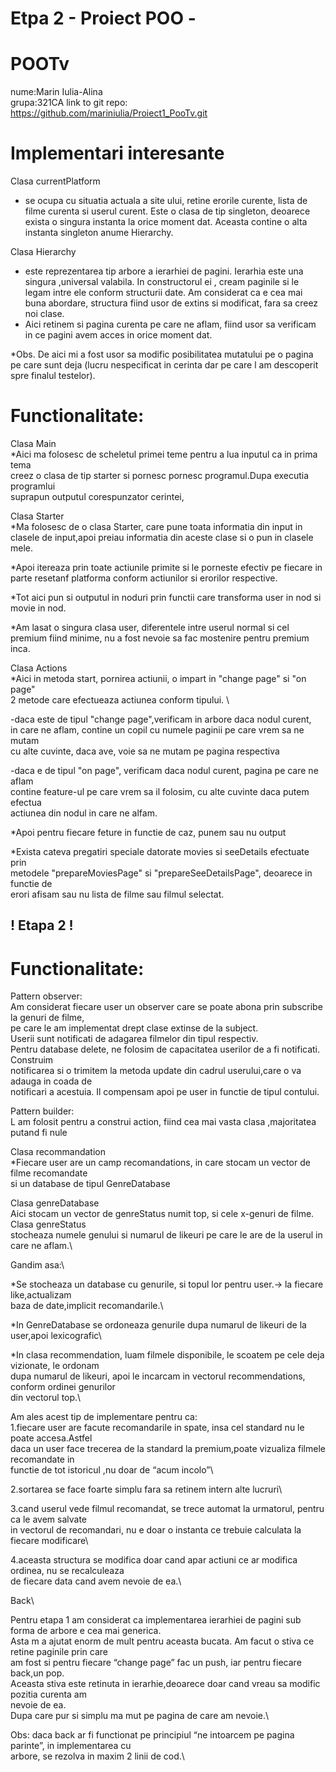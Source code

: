 
# Etpa 2 - Proiect POO -
#    POOTv
nume:Marin Iulia-Alina\
grupa:321CA
link to git repo: https://github.com/mariniulia/Proiect1_PooTv.git

# Implementari interesante

Clasa currentPlatform
- se ocupa cu situatia actuala a site ului, retine erorile
  curente, lista de filme curenta si userul curent. Este o clasa de tip singleton,
  deoarece exista o singura instanta la orice moment dat. Aceasta contine o alta
  instanta singleton anume Hierarchy.

Clasa Hierarchy
- este reprezentarea tip arbore a ierarhiei de pagini. Ierarhia
  este una singura ,universal valabila. In constructorul ei , cream paginile si le
  legam intre ele conform structurii date. Am considerat ca e cea mai buna abordare,
  structura fiind usor de extins si modificat, fara sa creez noi clase.
- Aici retinem si pagina curenta pe care ne aflam, fiind usor sa verificam in ce
  pagini avem acces in orice moment dat.


*Obs. De aici mi a fost usor sa modific posibilitatea mutatului pe o pagina pe care
sunt deja (lucru nespecificat in cerinta dar pe care l am descoperit spre finalul testelor).

# Functionalitate:
Clasa Main\
*Aici ma folosesc de scheletul primei teme pentru a lua inputul ca in prima tema\
creez o clasa de tip starter si pornesc pornesc programul.Dupa executia programlui \
suprapun outputul corespunzator cerintei,

Clasa Starter\
*Ma folosesc de o clasa Starter, care pune toata informatia din input in clasele
de input,apoi preiau informatia din aceste clase si o pun in clasele mele.

*Apoi itereaza prin toate actiunile primite si le porneste efectiv pe fiecare in parte
resetanf platforma conform actiunilor si erorilor respective.

*Tot aici pun si outputul in noduri prin functii care transforma user in nod si
movie in nod.

*Am lasat o singura clasa user, diferentele intre userul normal si cel premium
fiind minime, nu a fost nevoie sa fac mostenire pentru premium inca.

Clasa Actions\
*Aici in metoda start, pornirea actiunii, o impart in "change page" si "on page"\
2 metode care efectueaza actiunea conform tipului. \

-daca este de tipul "change page",verificam in arbore daca nodul curent,\
in care ne aflam, contine un copil cu numele paginii pe care vrem sa ne mutam\
cu alte cuvinte, daca ave, voie sa ne mutam pe pagina respectiva

-daca e de tipul "on page", verificam daca nodul curent, pagina pe care ne aflam \
contine feature-ul pe care vrem sa il folosim, cu alte cuvinte daca putem efectua\
actiunea din nodul in care ne alfam.

*Apoi pentru fiecare feture in functie de caz, punem sau nu output

*Exista cateva pregatiri speciale datorate movies si seeDetails efectuate prin\
metodele "prepareMoviesPage" si "prepareSeeDetailsPage", deoarece in functie de\
erori afisam sau nu lista de filme sau filmul selectat.


## ! Etapa 2 !
# Functionalitate:
Pattern observer:\
Am considerat fiecare user un observer care se poate abona prin subscribe la genuri de filme,\
pe care le am implementat drept clase extinse de la subject.\
Userii sunt notificati de adagarea filmelor din tipul respectiv.\
Pentru database delete, ne folosim de capacitatea userilor de a fi notificati. Construim \
notificarea si o trimitem la metoda update din cadrul userului,care o va adauga in coada de\
notificari a acestuia. Il compensam apoi pe user in functie de tipul contului.

Pattern builder:\
L am folosit pentru a construi action, fiind cea mai vasta clasa ,majoritatea putand fi nule


Clasa recommandation\
*Fiecare user are un camp recomandations, in care stocam un vector de filme recomandate \
si un database de tipul GenreDatabase

Clasa genreDatabase\
Aici stocam un vector de genreStatus numit top, si cele x-genuri de filme. Clasa genreStatus\
stocheaza numele genului si numarul de likeuri pe care le are de la userul in care ne aflam.\

Gandim asa:\

*Se stocheaza un database cu genurile, si topul lor pentru user.-> la fiecare like,actualizam \
baza de date,implicit recomandarile.\

*In GenreDatabase se ordoneaza genurile dupa numarul de likeuri de la user,apoi lexicografic\

*In clasa recommendation, luam filmele disponibile, le scoatem pe cele deja vizionate, le ordonam\
dupa numarul de likeuri, apoi le incarcam in vectorul recommendations, conform ordinei genurilor\
din vectorul top.\

Am ales acest tip de implementare pentru ca:\
1.fiecare user are facute recomandarile in spate, insa cel standard nu le poate accesa.Astfel\
daca un user face trecerea de la standard la premium,poate vizualiza filmele recomandate in \
functie de tot istoricul ,nu doar de “acum incolo”\

2.sortarea se face foarte simplu fara sa retinem intern alte lucruri\

3.cand userul vede filmul recomandat, se trece automat la urmatorul, pentru ca le avem salvate\
in vectorul de recomandari, nu e doar o instanta ce trebuie calculata la fiecare modificare\

4.aceasta structura se modifica doar cand apar actiuni ce ar modifica ordinea, nu se recalculeaza\
de fiecare data cand avem nevoie de ea.\

Back\

Pentru etapa 1 am considerat ca implementarea ierarhiei de pagini sub forma de arbore e cea mai
generica.\
Asta m a ajutat enorm de mult pentru aceasta bucata. Am facut o stiva ce retine paginile prin care\
am fost si pentru fiecare “change page” fac un push, iar pentru fiecare back,un pop.\
Aceasta stiva este retinuta in ierarhie,deoarece doar cand vreau sa modific pozitia curenta am\
nevoie de ea.\
Dupa care pur si simplu ma mut pe pagina de care am nevoie.\

Obs: daca back ar fi functionat pe principiul “ne intoarcem pe pagina parinte”, in implementarea cu \
arbore, se rezolva in maxim 2 linii de cod.\